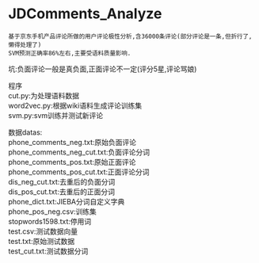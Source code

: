 # JDComments_Analyze
    基于京东手机产品评论所做的用户评论极性分析,含36000条评论(部分评论是一条,但折行了,懒得处理了)
    SVM预测正确率86%左右,主要受语料质量影响.       
坑:负面评论一般是真负面,正面评论不一定(评分5星,评论骂娘)

程序   
cut.py:为处理语料数据    
word2vec.py:根据wiki语料生成评论训练集   
svm.py:svm训练并测试新评论    

数据datas:   
phone_comments_neg.txt:原始负面评论   
phone_comments_neg_cut.txt:负面评论分词   
phone_comments_pos.txt:原始正面评论   
phone_comments_pos_cut.txt:正面评论分词   
dis_neg_cut.txt:去重后的负面分词    
dis_pos_cut.txt:去重后的正面分词    
phone_dict.txt:JIEBA分词自定义字典   
phone_pos_neg.csv:训练集   
stopwords1598.txt:停用词   
test.csv:测试数据向量   
test.txt:原始测试数据   
test_cut.txt:测试数据分词   
